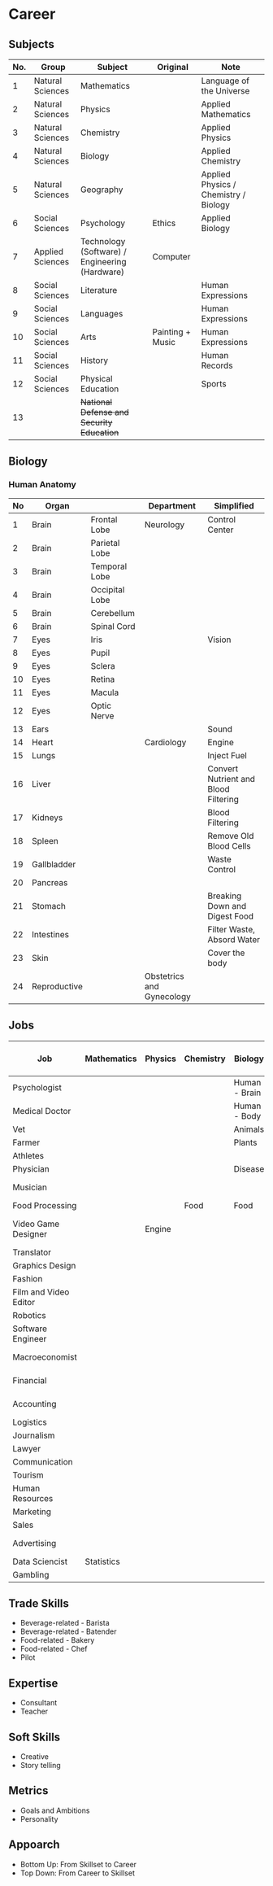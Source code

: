# Career

## Subjects

| No. | Group            | Subject                                        | Original         | Note                                  |
| --- | ---------------- | ---------------------------------------------- | ---------------- | ------------------------------------- |
| 1   | Natural Sciences | Mathematics                                    |                  | Language of the Universe              |
| 2   | Natural Sciences | Physics                                        |                  | Applied Mathematics                   |
| 3   | Natural Sciences | Chemistry                                      |                  | Applied Physics                       |
| 4   | Natural Sciences | Biology                                        |                  | Applied Chemistry                     |
| 5   | Natural Sciences | Geography                                      |                  | Applied Physics / Chemistry / Biology |
| 6   | Social Sciences  | Psychology                                     | Ethics           | Applied Biology                       |
| 7   | Applied Sciences | Technology (Software) / Engineering (Hardware) | Computer         |                                       |
| 8   | Social Sciences  | Literature                                     |                  | Human Expressions                     |
| 9   | Social Sciences  | Languages                                      |                  | Human Expressions                     |
| 10  | Social Sciences  | Arts                                           | Painting + Music | Human Expressions                     |
| 11  | Social Sciences  | History                                        |                  | Human Records                         |
| 12  | Social Sciences  | Physical Education                             |                  | Sports                                |
| 13  |                  | ~~National Defense and Security Education~~    |                  |                                       |

## Biology

### Human Anatomy

| No  | Organ        |                | Department                | Simplified                           |
| --- | ------------ | -------------- | ------------------------- | ------------------------------------ |
| 1   | Brain        | Frontal Lobe   | Neurology                 | Control Center                       |
| 2   | Brain        | Parietal Lobe  |                           |                                      |
| 3   | Brain        | Temporal Lobe  |                           |                                      |
| 4   | Brain        | Occipital Lobe |                           |                                      |
| 5   | Brain        | Cerebellum     |                           |                                      |
| 6   | Brain        | Spinal Cord    |                           |                                      |
| 7   | Eyes         | Iris           |                           | Vision                               |
| 8   | Eyes         | Pupil          |                           |                                      |
| 9   | Eyes         | Sclera         |                           |                                      |
| 10  | Eyes         | Retina         |                           |                                      |
| 11  | Eyes         | Macula         |                           |                                      |
| 12  | Eyes         | Optic Nerve    |                           |                                      |
| 13  | Ears         |                |                           | Sound                                |
| 14  | Heart        |                | Cardiology                | Engine                               |
| 15  | Lungs        |                |                           | Inject Fuel                          |
| 16  | Liver        |                |                           | Convert Nutrient and Blood Filtering |
| 17  | Kidneys      |                |                           | Blood Filtering                      |
| 18  | Spleen       |                |                           | Remove Old Blood Cells               |
| 19  | Gallbladder  |                |                           | Waste Control                        |
| 20  | Pancreas     |                |                           |                                      |
| 21  | Stomach      |                |                           | Breaking Down and Digest Food        |
| 22  | Intestines   |                |                           | Filter Waste, Absord Water           |
| 23  | Skin         |                |                           | Cover the body                       |
| 24  | Reproductive |                | Obstetrics and Gynecology |                                      |

## Jobs

| Job                   | Mathematics | Physics | Chemistry | Biology       | Geography  | Psychology       | Technology  | Literature | Languages | Arts (Music x Painting)     | History | Physical Education | Money   |
| --------------------- | ----------- | ------- | --------- | ------------- | ---------- | ---------------- | ----------- | ---------- | --------- | --------------------------- | ------- | ------------------ | ------- |
| Psychologist          |             |         |           | Human - Brain |            |                  |             |            |           |                             |         |                    |         |
| Medical Doctor        |             |         |           | Human - Body  |            |                  |             |            |           |                             |         |                    |         |
| Vet                   |             |         |           | Animals       |            |                  |             |            |           |                             |         |                    |         |
| Farmer                |             |         |           | Plants        |            |                  |             |            |           |                             |         |                    |         |
| Athletes              |             |         |           |               |            |                  |             |            |           |                             |         | Sports             |         |
| Physician             |             |         |           | Disease       |            |                  |             |            |           |                             |         |                    |         |
| Musician              |             |         |           |               |            |                  |             |            |           | Music - Instruments         |         |                    |         |
| Food Processing       |             |         | Food      | Food          |            |                  |             |            |           |                             |         |                    |         |
| Video Game Designer   |             | Engine  |           |               |            |                  | Programming |            |           | Graphic Design x Soundtrack |         |                    |         |
| Translator            |             |         |           |               |            |                  |             |            | Foreign   |                             |         |                    |         |
| Graphics Design       |             |         |           |               |            |                  | Software    |            |           | Drawing                     |         |                    |         |
| Fashion               |             |         |           |               |            |                  |             |            |           | Drawing                     |         |                    |         |
| Film and Video Editor |             |         |           |               |            |                  | Software    |            |           |                             |         |                    |         |
| Robotics              |             |         |           |               |            |                  | Programming |            |           |                             |         |                    |         |
| Software Engineer     |             |         |           |               |            |                  | Programming |            |           |                             |         |                    |         |
| Macroeconomist        |             |         |           |               |            | Socio-psychology |             |            |           |                             |         |                    | Current |
| Financial             |             |         |           |               |            | Socio-psychology |             |            |           |                             |         |                    | Future  |
| Accounting            |             |         |           |               |            | Socio-psychology |             |            |           |                             |         |                    | Past    |
| Logistics             |             |         |           |               | Location   |                  |             |            |           |                             |         |                    |         |
| Journalism            |             |         |           |               |            |                  |             | Writing    |           |                             |         |                    |         |
| Lawyer                |             |         |           |               |            |                  |             | Argument   |           |                             |         |                    |         |
| Communication         |             |         |           |               |            |                  |             | Wording    |           |                             |         |                    |         |
| Tourism               |             |         |           |               | Attraction | Psychology       |             |            |           |                             |         |                    |         |
| Human Resources       |             |         |           |               |            | Motivational     |             |            |           |                             |         |                    |         |
| Marketing             |             |         |           |               |            | Psychology       |             |            |           |                             |         |                    |         |
| Sales                 |             |         |           |               |            | Psychology       |             |            |           |                             |         |                    |         |
| Advertising           |             |         |           |               |            | Psychology       |             |            |           | Images and Videos           |         |                    |         |
| Data Sciencist        | Statistics  |         |           |               |            |                  | Programming |            |           |                             |         |                    |         |
| Gambling              |             |         |           |               |            | Psychology       |             |            |           |                             |         |                    |         |

## Trade Skills

- Beverage-related - Barista
- Beverage-related - Batender
- Food-related - Bakery
- Food-related - Chef
- Pilot

## Expertise

- Consultant
- Teacher

## Soft Skills

- Creative
- Story telling

## Metrics

- Goals and Ambitions
- Personality

## Appoarch

- Bottom Up: From Skillset to Career
- Top Down: From Career to Skillset
